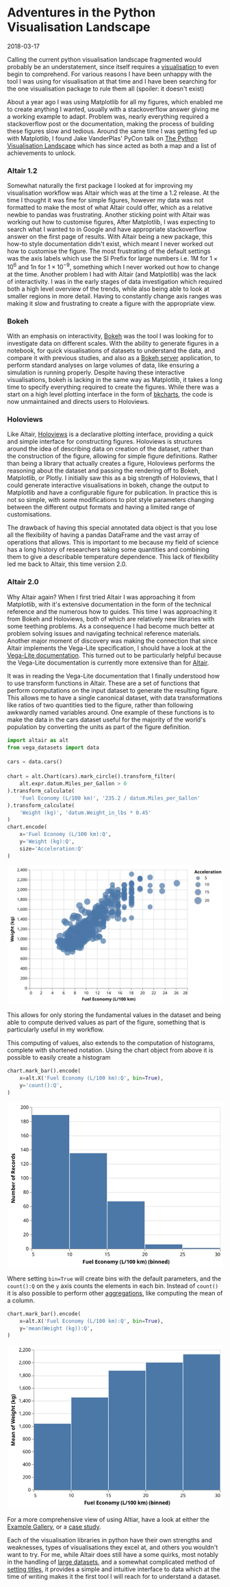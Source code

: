 # Adventures in the Python Visualisation Landscape

2018-03-17

Calling the current python visualisation landscape fragmented would probably be an understatement,
since itself requires a [visualisation][jakevdp pycon vis] to even begin to comprehend.
For various reasons I have been unhappy with the tool I was using for visualisation at that time
and I have been searching for the one visualisation package to rule them all (spoiler: it doesn't exist)

About a year ago I was using Matplotlib for all my figures,
which enabled me to create anything I wanted,
usually with a stackoverflow answer giving me a working example to adapt.
Problem was, nearly everything required a stackoverflow post or the documentation,
making the process of building these figures slow and tedious.
Around the same time I was getting fed up with Matplotlib,
I found Jake VanderPlas' PyCon talk on [The Python Visualisation Landscape][jakevdp pycon vis]
which has since acted as both a map and a list of achievements to unlock.

### Altair 1.2

Somewhat naturally the first package I looked at for improving my visualisation workflow was
Altair which was at the time a 1.2 release.
At the time I thought it was fine for simple figures,
however my data was not formatted to make the most of what Altair could offer,
which as a relative newbie to pandas was frustrating.
Another sticking point with Altair was working out how to customise figures,
After Matplotlib, I was expecting to search what I wanted to in Google
and have appropriate stackoverflow answer on the first page of results.
With Altair being a new package, this how-to style documentation didn't exist,
which meant I never worked out how to customise the figure.
The most frustrating of the default settings was the axis labels
which use the SI Prefix for large numbers
i.e. 1M for $1 \times 10^6$  and 1n for $1 \times 10^{-9}$,
something which I never worked out how to change at the time.
Another problem I had with Altair (and Matplotlib) was the lack of interactivity.
I was in the early stages of data investigation
which required both a high level overview of the trends,
while also being able to look at smaller regions in more detail.
Having to constantly change axis ranges was
making it slow and frustrating to create a figure with the appropriate view.

### Bokeh

With an emphasis on interactivity,
[Bokeh][bokeh] was the tool I was looking for to investigate data on different scales.
With the ability to generate figures in a notebook,
for quick visualisations of datasets to understand the data,
and compare it with previous studies,
and also as a [Bokeh server][bokeh server] application,
to perform standard analyses on large volumes of data,
like ensuring a simulation is running properly.
Despite having these interactive visualisations,
bokeh is lacking in the same way as Matplotlib,
it takes a long time to specify everything required to create the figures.
While there was a start on a high level plotting interface in the form of [bkcharts][bkcharts],
the code is now unmaintained and directs users to Holoviews.

### Holoviews

Like Altair, [Holoviews][holoviews] is a declarative plotting interface,
providing a quick and simple interface for constructing figures.
Holoviews is structures around the idea of
describing data on creation of the dataset,
rather than the construction of the figure,
allowing for simple figure definitions.
Rather than being a library that actually creates a figure,
Holoviews performs the reasoning about the dataset
and passing the rendering off to Bokeh, Matplotlib, or Plotly.
I initially saw this as a big strength of Holoviews,
that I could generate interactive visualisations in bokeh,
change the output to Matplotlib and have a configurable figure for publication.
In practice this is not so simple,
with some modifications to plot style parameters
changing between the different output formats
and having a limited range of customisations.

The drawback of having this special annotated data object
is that you lose all the flexibility of having a pandas DataFrame
and the vast array of operations that allows.
This is important to me
because my field of science has a long history of
researchers taking some quantities and
combining them to give a describable temperature dependence.
This lack of flexibility led me back to Altair,
this time version 2.0.

### Altair 2.0

Why Altair again?
When I first tried Altair I was approaching it from Matplotlib,
with it's extensive documentation
in the form of the technical reference and the numerous how to guides.
This time I was approaching it from Bokeh and Holoviews,
both of which are relatively new libraries with some teething problems.
As a consequence I had become much better at problem solving issues
and navigating technical reference materials.
Another major moment of discovery was making the connection
that since Altair implements the Vega-Lite specification,
I should have a look at the [Vega-Lite documentation][vega-lite docs].
This turned out to be particularly helpful
because the Vega-Lite documentation
is currently more extensive than for [Altair][altair docs].

It was in reading the Vega-Lite documentation
that I finally understood how to use transform functions in Altair.
These are a set of functions that perform computations on the input dataset to generate the resulting figure.
This allows me to have a single canonical dataset,
with data transformations like ratios of two quantities tied to the figure,
rather than following awkwardly named variables around.
One example of these functions is
to make the data in the cars dataset
useful for the majority of the world's population
by converting the units as part of the figure definition.

```python
import altair as alt
from vega_datasets import data

cars = data.cars()

chart = alt.Chart(cars).mark_circle().transform_filter(
    alt.expr.datum.Miles_per_Gallon > 0
).transform_calculate(
    'Fuel Economy (L/100 km)', '235.2 / datum.Miles_per_Gallon'
).transform_calculate(
    'Weight (kg)', 'datum.Weight_in_lbs * 0.45'
)
chart.encode(
    x='Fuel Economy (L/100 km):Q',
    y='Weight (kg):Q',
    size='Acceleration:Q'
)
```
![Fuel economy (L/100km) vs weight (kg) from the cars dataset](../08_Appendix/figures/altair-cars-metric.svg)

This allows for only storing the fundamental values in the dataset
and being able to compute derived values as part of the figure,
something that is particularly useful in my workflow.

This computing of values,
also extends to the computation of histograms,
complete with shortened notation.
Using the chart object from above it is possible to easily create a histogram

```python
chart.mark_bar().encode(
    x=alt.X('Fuel Economy (L/100 km):Q', bin=True),
    y='count():Q',
)
```
![Histogram of the fuel economy in the cars dataset.](../08_Appendix/figures/altair-cars-hist.svg)

Where setting `bin=True` will create bins with the default parameters,
and the `count():Q` on the `y` axis counts the elements in each bin.
Instead of `count()` it is also possible to perform other [aggregations][vega-lite aggregations],
like computing the mean of a column.

```python
chart.mark_bar().encode(
    x=alt.X('Fuel Economy (L/100 km):Q', bin=True),
    y='mean(Weight (kg)):Q',
)
```
![Histogram of the fuel economy in the cars dataset.](../08_Appendix/figures/altair-cars-weight.svg)

For a more comprehensive view of using Altiar,
have a look at either the [Example Gallery][altair example gallery],
or a [case study][altair case study].

Each of the visualisation libraries in python
have their own strengths and weaknesses,
types of visualisations they excel at,
and others you wouldn't want to try.
For me, while Altair does still have a some quirks,
most notably in the handling of [large datasets][altair notebook size],
and a somewhat complicated method of [setting titles][altair setting titles],
it provides a simple and intuitive interface to data
which at the time of writing makes it the first tool I will reach for
to understand a dataset.


[jakevdp pycon vis]: https://youtu.be/FytuB8nFHPQ?t=3m53s
[xkcd competing standards]: https://xkcd.com/927/
[bokeh]: https://bokeh.pydata.org/en/latest/
[bokeh server]: https://bokeh.pydata.org/en/latest/docs/user_guide/server.html
[bkcharts]: https://github.com/bokeh/bkcharts
[holoviews]: https://holoviews.org
[vega-lite docs]: https://vega.github.io/vega-lite/docs/
[vega-lite aggregations]: https://vega.github.io/vega-lite/docs/aggregate.html#ops
[altair docs]: https://altair-viz.github.io/index.html
[altair example gallery]: https://altair-viz.github.io/gallery/index.html
[altair case study]: https://altair-viz.github.io/case_studies/exploring-weather.html
[altair notebook size]: https://github.com/altair-viz/altair/issues/249
[altair setting titles]: https://github.com/altair-viz/altair/issues/585
